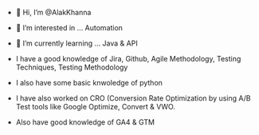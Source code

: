 - 👋 Hi, I’m @AlakKhanna
- 👀 I’m interested in ... Automation
- 🌱 I’m currently learning ... Java & API

- I have a good knowledge of Jira, Github, Agile Methodology, Testing Techniques, Testing Methodology
- I also have some basic knwoledge of python
- I have also worked on CRO (Conversion Rate Optimization by using A/B Test tools like Google Optimize, Convert & VWO.
- Also have good knowledge of GA4 & GTM

<!---
AlakKhanna/AlakKhanna is a ✨ special ✨ repository because its `README.md` (this file) appears on your GitHub profile.
You can click the Preview link to take a look at your changes.
--->
